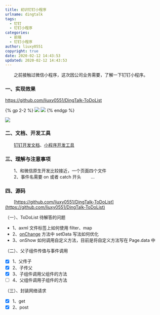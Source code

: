 ```yaml
---
title: 初识钉钉小程序
urlname: dingtalk
tags:
  - 钉钉
  - 钉钉小程序
categories:
  - 前端
  - 钉钉小程序
author: liuxy0551
copyright: true
date: 2020-02-12 14:43:53
updated: 2020-02-12 14:43:53
---
```



　　之前接触过微信小程序，这次因公司业务需要，了解一下钉钉小程序。
<!--more-->


### 一、实现效果

<a href="https://github.com/liuxy0551/DingTalk-ToDoList" target="_black">https://github.com/liuxy0551/DingTalk-ToDoList</a>

{% gp 2-2 %}
![](https://liuxianyu.cn/image-hosting/posts/dingtalk/1.gif)
![](https://liuxianyu.cn/image-hosting/posts/dingtalk/2.gif)
{% endgp %}
<br>

![](https://liuxianyu.cn/image-hosting/posts/dingtalk/3.png)

### 二、文档、开发工具

　　[钉钉开发文档](https://ding-doc.dingtalk.com/doc#/isv/nbcs7r)、[小程序开发工具](https://ding-doc.dingtalk.com/doc#/kn6zg7/zunrdk/2843bfc0)


### 三、理解与注意事项

&emsp;&emsp;1、和微信原生开发比较接近，一个页面四个文件  
　　2、事件名需要 on 或者 catch 开头
　　...  

### 四、源码

&emsp;&emsp;[https://github.com/liuxy0551/DingTalk-ToDoList](https://github.com/liuxy0551/DingTalk-ToDoList)

（一）、ToDoList 待解答的问题

- 1、axml 文件标签上如何使用 filter、map
- 2、[onChange](https://github.com/liuxy0551/DingTalk-ToDoList/blob/master/pages/todo/todo.js#L56) 方法中 setData 写法如何优化
- 3、onShow 如何调用自定义方法，目前是将自定义方法写在 Page.data 中

（二）、父子组件传值与事件调用

- [x] 1、父传子  
- [x] 2、子传父  
- [x] 3、子组件调用父组件的方法  
- [ ] 4、父组件调用子组件的方法  

（三）、封装网络请求

- [x] 1、get  
- [x] 2、post  
